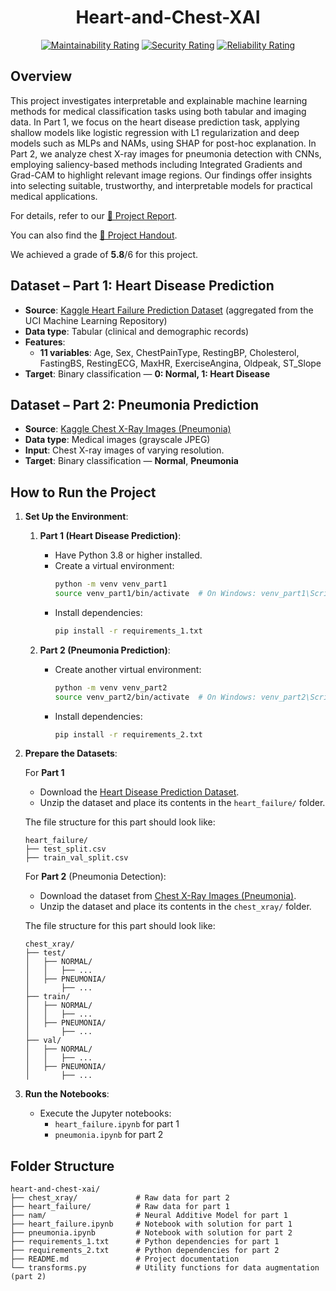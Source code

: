 <div align="center">
      
# Heart-and-Chest-XAI

[![Maintainability Rating](https://sonarcloud.io/api/project_badges/measure?project=afonsofsdomingues_heart-and-chest-xai&metric=sqale_rating)](https://sonarcloud.io/summary/new_code?id=afonsofsdomingues_heart-and-chest-xai)
[![Security Rating](https://sonarcloud.io/api/project_badges/measure?project=afonsofsdomingues_heart-and-chest-xai&metric=security_rating)](https://sonarcloud.io/summary/new_code?id=afonsofsdomingues_heart-and-chest-xai)
[![Reliability Rating](https://sonarcloud.io/api/project_badges/measure?project=afonsofsdomingues_heart-and-chest-xai&metric=reliability_rating)](https://sonarcloud.io/summary/new_code?id=afonsofsdomingues_heart-and-chest-xai)

</div>

## Overview
This project investigates interpretable and explainable machine learning methods for medical classification tasks using both tabular and imaging data. In Part 1, we focus on the heart disease prediction task, applying shallow models like logistic regression with L1 regularization and deep models such as MLPs and NAMs, using SHAP for post-hoc explanation. In Part 2, we analyze chest X-ray images for pneumonia detection with CNNs, employing saliency-based methods including Integrated Gradients and Grad-CAM to highlight relevant image regions. Our findings offer insights into selecting suitable, trustworthy, and interpretable models for practical medical applications.

For details, refer to our [📄 Project Report](./Machine_Learning_for_Health_Care___Project2_Report.pdf).

You can also find the [📝 Project Handout](./Project2_Explainability_and_Interpretability_Handout.pdf).

We achieved a grade of **5.8**/6 for this project.

## Dataset – Part 1: Heart Disease Prediction

- **Source**: [Kaggle Heart Failure Prediction Dataset](https://www.kaggle.com/datasets/fedesoriano/heart-failure-prediction) (aggregated from the UCI Machine Learning Repository)  
- **Data type**: Tabular (clinical and demographic records)  
- **Features**:  
  - **11 variables**: Age, Sex, ChestPainType, RestingBP, Cholesterol, FastingBS, RestingECG, MaxHR, ExerciseAngina, Oldpeak, ST_Slope  
- **Target**: Binary classification — **0: Normal, 1: Heart Disease**  

## Dataset – Part 2: Pneumonia Prediction

- **Source**: [Kaggle Chest X-Ray Images (Pneumonia)](https://www.kaggle.com/datasets/paultimothymooney/chest-xray-pneumonia)  
- **Data type**: Medical images (grayscale JPEG)  
- **Input**: Chest X-ray images of varying resolution.
- **Target**: Binary classification — **Normal**, **Pneumonia**

## How to Run the Project

1. **Set Up the Environment**:
      1. **Part 1 (Heart Disease Prediction)**:
          - Have Python 3.8 or higher installed.
          - Create a virtual environment:
            ```bash
            python -m venv venv_part1
            source venv_part1/bin/activate  # On Windows: venv_part1\Scripts\activate
            ```
          - Install dependencies:
            ```bash
            pip install -r requirements_1.txt
            ```

      2. **Part 2 (Pneumonia Prediction)**:
          - Create another virtual environment:
            ```bash
            python -m venv venv_part2
            source venv_part2/bin/activate  # On Windows: venv_part2\Scripts\activate
            ```
          - Install dependencies:
            ```bash
            pip install -r requirements_2.txt
            ```

2. **Prepare the Datasets**:

    For **Part 1**
    - Download the [Heart Disease Prediction Dataset](https://www.kaggle.com/datasets/fedesoriano/heart-failure-prediction).
    - Unzip the dataset and place its contents in the `heart_failure/` folder.

    The file structure for this part should look like:
    ```
    heart_failure/
    ├── test_split.csv
    ├── train_val_split.csv
    ```

    For **Part 2** (Pneumonia Detection):
    - Download the dataset from [Chest X-Ray Images (Pneumonia)](https://www.kaggle.com/datasets/paultimothymooney/chest-xray-pneumonia).
    - Unzip the dataset and place its contents in the `chest_xray/` folder.

    The file structure for this part should look like:
    ```
    chest_xray/
    ├── test/
    │   ├── NORMAL/
    │   │   ├── ...
    │   ├── PNEUMONIA/
    │       ├── ...
    ├── train/
    │   ├── NORMAL/
    │   │   ├── ...
    │   ├── PNEUMONIA/
    │       ├── ...
    ├── val/
    │   ├── NORMAL/
    │   │   ├── ...
    │   ├── PNEUMONIA/
    │       ├── ...
    ```

3. **Run the Notebooks**:
   - Execute the Jupyter notebooks:
     - `heart_failure.ipynb` for part 1
     - `pneumonia.ipynb` for part 2

## Folder Structure

```
heart-and-chest-xai/
├── chest_xray/             # Raw data for part 2
├── heart_failure/          # Raw data for part 1
├── nam/                    # Neural Additive Model for part 1
├── heart_failure.ipynb     # Notebook with solution for part 1
├── pneumonia.ipynb         # Notebook with solution for part 2
├── requirements_1.txt      # Python dependencies for part 1
├── requirements_2.txt      # Python dependencies for part 2
├── README.md               # Project documentation
└── transforms.py           # Utility functions for data augmentation (part 2)
```
